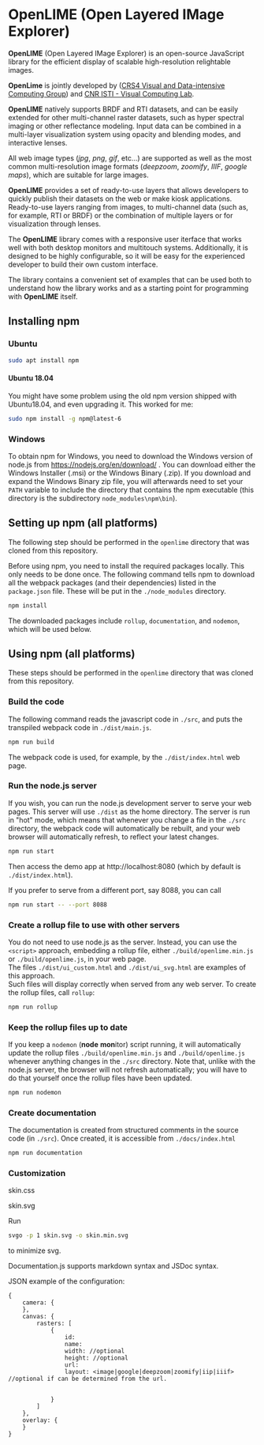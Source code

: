 # OpenLIME (Open Layered IMage Explorer)
**OpenLIME** (Open Layered IMage Explorer) is an open-source JavaScript library for the efficient display of scalable high-resolution relightable images.

**OpenLime** is jointly developed by ([CRS4 Visual and Data-intensive Computing Group](https://www.crs4.it/research/visual-and-data-intensive-computing/)) and [CNR ISTI - Visual Computing Lab](http://vcg.isti.cnr.it/). 

**OpenLIME** natively supports BRDF and RTI datasets, and can be easily extended for other multi-channel raster datasets, such as hyper spectral imaging or other reflectance modeling. Input data can be combined in a multi-layer visualization system using opacity and blending modes, and interactive lenses.

All web image types (*jpg*, *png*, *gif*, etc...) are supported as well as the most common multi-resolution image formats (*deepzoom*, *zoomify*, *IIIF*, *google maps*), which are suitable for large images.

**OpenLIME** provides a set of ready-to-use layers that allows developers to quickly publish their datasets on the web
or make kiosk applications. Ready-to-use layers ranging from images, to multi-channel data (such as, for example, RTI or BRDF) or the combination of multiple layers or for visualization through lenses.

The **OpenLIME** library comes with a responsive user iterface that works well with both desktop monitors and multitouch systems. Additionally, it is designed to be highly configurable, so it will be easy for the experienced developer to build their own custom interface. 

The library contains a convenient set of examples that can be used both to understand how the library works and as a starting point for programming with **OpenLIME** itself.

## Installing npm

### Ubuntu

```bash
sudo apt install npm
```

#### Ubuntu 18.04
You might have some problem using the old npm version shipped with Ubuntu18.04, and even upgrading it. This worked for me:
```bash
sudo npm install -g npm@latest-6
```

### Windows
To obtain npm for Windows, you need to download the Windows version
of node.js from https://nodejs.org/en/download/ .
You can download either the Windows Installer (.msi) or
the Windows Binary (.zip).  If you download 
and expand the Windows
Binary zip file, you will afterwards
need to set your `PATH` variable
to include the directory that contains the npm executable
(this directory is the subdirectory `node_modules\npm\bin`).

## Setting up npm (all platforms)

The following step should be performed in the `openlime`
directory that was cloned from this repository.

Before using npm, you need to install the required 
packages locally.  This only needs to be done once.
The following command tells npm to download
all the webpack packages (and their dependencies) listed in the
`package.json` file.  These will be put in the `./node_modules`
directory.

```bash
npm install
```

The downloaded packages include `rollup`, `documentation`,
and `nodemon`, which will be used below.
 
## Using npm (all platforms)

These steps should be performed in the `openlime`
directory that was cloned from this repository.

### Build the code

The following command reads the javascript code in `./src`, and
puts the transpiled webpack code in `./dist/main.js`.
```bash
npm run build
```

The webpack code is used, for example, by the
`./dist/index.html` web page.

### Run the node.js server

If you wish, you can run the node.js development server
to serve your web pages.
This server will use `./dist` as the home directory.
The server is run in "hot" mode, which means that 
whenever you change a file in the `./src` directory, 
the webpack code will automatically be rebuilt, and
your web browser will automatically refresh, to reflect
your latest changes.
```bash
npm run start
```

Then access the demo app at http://localhost:8080 (which
by default is `./dist/index.html`).

If you prefer to serve from a different port, say 8088, you can call
```bash
npm run start -- --port 8088
```

### Create a rollup file to use with other servers

You do not need to use node.js as the server.  Instead, you
can use the `<script>` approach, embedding a rollup file, either
`./build/openlime.min.js`
or 
`./build/openlime.js`,
in your web page.  
The files
`./dist/ui_custom.html` and `./dist/ui_svg.html` are examples of
this approach.  
Such files will display correctly when served from any web server.
To create the rollup files, call `rollup`:

```bash
npm run rollup
```

### Keep the rollup files up to date

If you keep a `nodemon` (**node** **mon**itor) script running, it
will automatically update the rollup files
`./build/openlime.min.js`
and 
`./build/openlime.js` 
whenever anything changes in the `./src` directory.
Note that, unlike with the node.js server, the browser will
not refresh automatically; you will have to do that yourself
once the rollup files have been updated.

```bash
npm run nodemon
```

### Create documentation

The documentation is created from structured comments in the
source code (in `./src`).
Once created, it is accessible from `./docs/index.html`

```bash
npm run documentation
```

### Customization

skin.css

skin.svg

Run 
```bash
svgo -p 1 skin.svg -o skin.min.svg
```
to minimize svg.


Documentation.js supports markdown syntax and JSDoc syntax.



JSON example of the configuration:


```
{
	camera: { 
	},
	canvas: {
		rasters: [
			{
				id:
				name:
				width: //optional
				height: //optional
				url: 
				layout: <image|google|deepzoom|zoomify|iip|iiif> //optional if can be determined from the url.
				

			}
		]
	},
	overlay: {
	}
}
```



